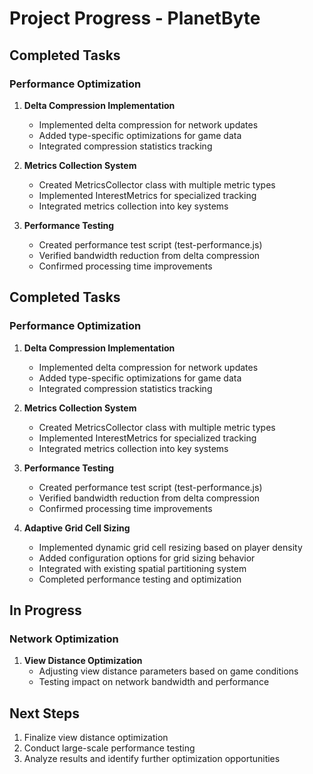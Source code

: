 # Project Progress - PlanetByte

## Completed Tasks

### Performance Optimization
1. **Delta Compression Implementation**
   - Implemented delta compression for network updates
   - Added type-specific optimizations for game data
   - Integrated compression statistics tracking

2. **Metrics Collection System**
   - Created MetricsCollector class with multiple metric types
   - Implemented InterestMetrics for specialized tracking
   - Integrated metrics collection into key systems

3. **Performance Testing**
   - Created performance test script (test-performance.js)
   - Verified bandwidth reduction from delta compression
   - Confirmed processing time improvements

## Completed Tasks

### Performance Optimization
1. **Delta Compression Implementation**
   - Implemented delta compression for network updates
   - Added type-specific optimizations for game data
   - Integrated compression statistics tracking

2. **Metrics Collection System**
   - Created MetricsCollector class with multiple metric types
   - Implemented InterestMetrics for specialized tracking
   - Integrated metrics collection into key systems

3. **Performance Testing**
   - Created performance test script (test-performance.js)
   - Verified bandwidth reduction from delta compression
   - Confirmed processing time improvements

4. **Adaptive Grid Cell Sizing**
   - Implemented dynamic grid cell resizing based on player density
   - Added configuration options for grid sizing behavior
   - Integrated with existing spatial partitioning system
   - Completed performance testing and optimization

## In Progress

### Network Optimization
1. **View Distance Optimization**
   - Adjusting view distance parameters based on game conditions
   - Testing impact on network bandwidth and performance

## Next Steps

1. Finalize view distance optimization
2. Conduct large-scale performance testing
3. Analyze results and identify further optimization opportunities